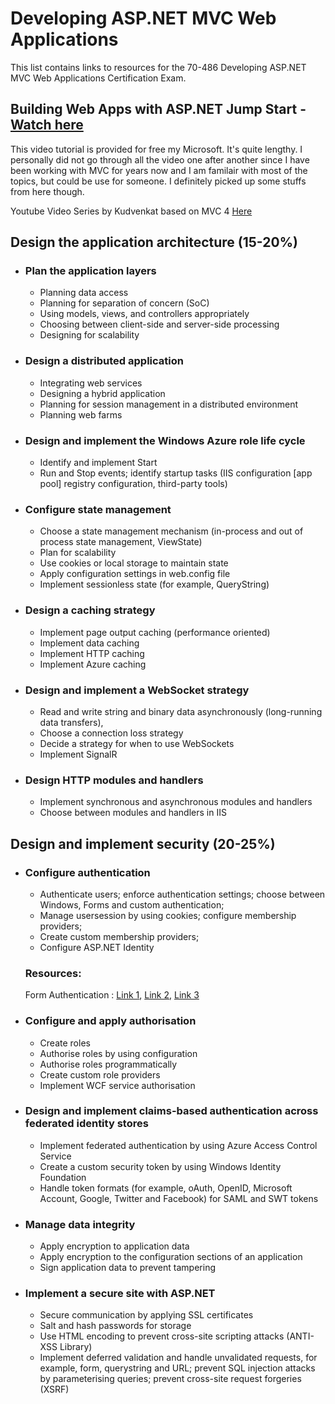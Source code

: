 
# __Developing ASP.NET MVC Web Applications__

This list contains links to resources for the 70-486 Developing ASP.NET MVC Web Applications Certification Exam.

## Building Web Apps with ASP.NET Jump Start - [Watch here](https://channel9.msdn.com/Series/Building-Web-Apps-with-ASP-NET-Jump-Start)
This video tutorial is provided for free my Microsoft. It's quite lengthy. I personally did not go through all the video one after another since I have been working with MVC for years now and I am familair with most of the topics, but could be use for someone. I definitely picked up some stuffs from here though.

Youtube Video Series by Kudvenkat based on MVC 4 [Here](https://www.youtube.com/playlist?list=PL6n9fhu94yhW7yoUOGNOfHurUE6bpOO2b)

## Design the application architecture (15-20%)
- ### Plan the application layers
	- Planning data access
	- Planning for separation of concern (SoC)
	- Using models, views, and controllers appropriately
	- Choosing between client-side and server-side processing
	- Designing for scalability
	
	
- ### Design a distributed application
	- Integrating web services
	- Designing a hybrid application
	- Planning for session management in a distributed environment
	- Planning web farms
	
	
- ### Design and implement the Windows Azure role life cycle
	- Identify and implement Start
	- Run and Stop events; identify startup tasks (IIS configuration [app pool] registry configuration, third-party tools)
	
- ### Configure state management
	- Choose a state management mechanism (in-process and out of process state management, ViewState)
	- Plan for scalability
	- Use cookies or local storage to maintain state
	- Apply configuration settings in web.config file
	- Implement sessionless state (for example, QueryString)

- ### Design a caching strategy
	- Implement page output caching (performance oriented)
	- Implement data caching
	- Implement HTTP caching
	- Implement Azure caching
	
- ### Design and implement a WebSocket strategy
	- Read and write string and binary data asynchronously (long-running data transfers),
	- Choose a connection loss strategy
	- Decide a strategy for when to use WebSockets
	- Implement SignalR
	
- ### Design HTTP modules and handlers
	- Implement synchronous and asynchronous modules and handlers
	- Choose between modules and handlers in IIS
	
## Design and implement security (20-25%)
- ### Configure authentication
	- Authenticate users; enforce authentication settings; choose between Windows, Forms and custom authentication; 
	- Manage usersession by using cookies; configure membership providers; 
	- Create custom membership providers;
	- Configure ASP.NET Identity
	
	### Resources:
	Form Authentication : [Link 1](https://www.youtube.com/watch?v=YV8Jze3ucPs), [Link 2](https://www.youtube.com/watch?v=IyFG3XyNq6Q&t=45s), [Link 3](https://www.codeproject.com/Articles/1111522/Custom-Authentication-and-Authorization-in-MVC)

- ### Configure and apply authorisation
	- Create roles
	- Authorise roles by using configuration
	- Authorise roles programmatically
	- Create custom role providers
	- Implement WCF service authorisation

- ### Design and implement claims-based authentication across federated identity stores
	- Implement federated authentication by using Azure Access Control Service
	- Create a custom security token by using Windows Identity Foundation
	- Handle token formats (for example, oAuth, OpenID, Microsoft Account, Google, Twitter and Facebook) for SAML and SWT tokens

- ### Manage data integrity
	- Apply encryption to application data
	- Apply encryption to the configuration sections of an application
	- Sign application data to prevent tampering

- ### Implement a secure site with ASP.NET
	- Secure communication by applying SSL certificates
	- Salt and hash passwords for storage
	- Use HTML encoding to prevent cross-site scripting attacks (ANTI-XSS Library)
	- Implement deferred validation and handle unvalidated requests, for example, form, querystring and URL; prevent SQL injection attacks by parameterising queries; prevent cross-site request forgeries (XSRF)
